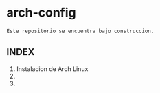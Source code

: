 # arch-config
```Este repositorio se encuentra bajo construccion.```

## INDEX
1. Instalacion de Arch Linux
2. 
3.
